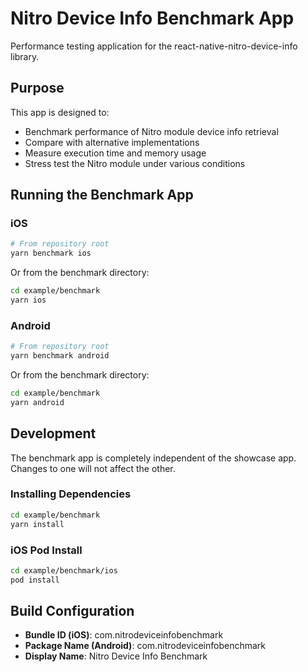 # Nitro Device Info Benchmark App

Performance testing application for the react-native-nitro-device-info library.

## Purpose

This app is designed to:
- Benchmark performance of Nitro module device info retrieval
- Compare with alternative implementations
- Measure execution time and memory usage
- Stress test the Nitro module under various conditions

## Running the Benchmark App

### iOS

```bash
# From repository root
yarn benchmark ios
```

Or from the benchmark directory:

```bash
cd example/benchmark
yarn ios
```

### Android

```bash
# From repository root
yarn benchmark android
```

Or from the benchmark directory:

```bash
cd example/benchmark
yarn android
```

## Development

The benchmark app is completely independent of the showcase app. Changes to one will not affect the other.

### Installing Dependencies

```bash
cd example/benchmark
yarn install
```

### iOS Pod Install

```bash
cd example/benchmark/ios
pod install
```

## Build Configuration

- **Bundle ID (iOS)**: com.nitrodeviceinfobenchmark
- **Package Name (Android)**: com.nitrodeviceinfobenchmark
- **Display Name**: Nitro Device Info Benchmark
